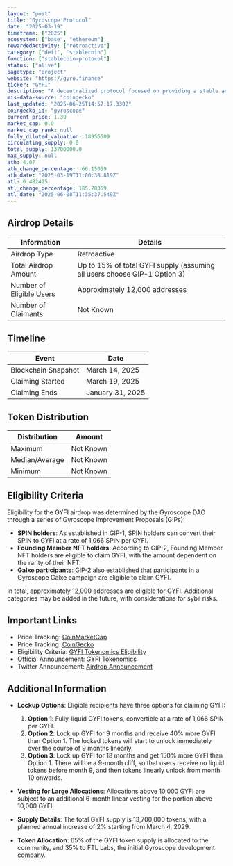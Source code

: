 ```yaml
---
layout: "post"
title: "Gyroscope Protocol"
date: "2025-03-19"
timeframe: ["2025"]
ecosystem: ["base", "ethereum"]
rewardedActivity: ["retroactive"]
category: ["defi", "stablecoin"]
function: ["stablecoin-protocol"]
status: ["alive"]
pagetype: "project"
website: "https://gyro.finance"
ticker: "GYFI"
description: "A decentralized protocol focused on providing a stable and resilient digital currency."
mis-data-source: "coingecko"
last_updated: "2025-06-25T14:57:17.330Z"
coingecko_id: "gyroscope"
current_price: 1.39
market_cap: 0.0
market_cap_rank: null
fully_diluted_valuation: 18956509
circulating_supply: 0.0
total_supply: 13700000.0
max_supply: null
ath: 4.07
ath_change_percentage: -66.15059
ath_date: "2025-03-19T11:00:38.819Z"
atl: 0.482425
atl_change_percentage: 185.78359
atl_date: "2025-06-08T11:35:37.549Z"
---
```


## Airdrop Details

| Information              | Details                                                                   |
| ------------------------ | ------------------------------------------------------------------------- |
| Airdrop Type             | Retroactive                                                               |
| Total Airdrop Amount     | Up to 15% of total GYFI supply (assuming all users choose GIP-1 Option 3) |
| Number of Eligible Users | Approximately 12,000 addresses                                            |
| Number of Claimants      | Not Known                                                                 |

## Timeline

| Event               | Date             |
| ------------------- | ---------------- |
| Blockchain Snapshot | March 14, 2025   |
| Claiming Started    | March 19, 2025   |
| Claiming Ends       | January 31, 2025 |

## Token Distribution

| Distribution   | Amount    |
| -------------- | --------- |
| Maximum        | Not Known |
| Median/Average | Not Known |
| Minimum        | Not Known |

## Eligibility Criteria

Eligibility for the GYFI airdrop was determined by the Gyroscope DAO through a series of Gyroscope Improvement Proposals (GIPs):

- **SPIN holders**: As established in GIP-1, SPIN holders can convert their SPIN to GYFI at a rate of 1,066 SPIN per GYFI.
- **Founding Member NFT holders**: According to GIP-2, Founding Member NFT holders are eligible to claim GYFI, with the amount dependent on the rarity of their NFT.
- **Galxe participants**: GIP-2 also established that participants in a Gyroscope Galxe campaign are eligible to claim GYFI.

In total, approximately 12,000 addresses are eligible for GYFI. Additional categories may be added in the future, with considerations for sybil risks.

## Important Links

- Price Tracking: [CoinMarketCap](https://coinmarketcap.com/currencies/gyroscope)
- Price Tracking: [CoinGecko](https://www.coingecko.com/en/coins/gyroscope)
- Eligibility Criteria: [GYFI Tokenomics Eligibility](https://docs.gyro.finance/governance/gyfi-tokenomics/eligibility)
- Official Announcement: [GYFI Tokenomics](https://docs.gyro.finance/governance/gyfi-tokenomics)
- Twitter Announcement: [Airdrop Announcement](https://x.com/GyroStable/status/1902065139031191958)

## Additional Information

- **Lockup Options**: Eligible recipients have three options for claiming GYFI:

  1. **Option 1**: Fully-liquid GYFI tokens, convertible at a rate of 1,066 SPIN per GYFI.
  2. **Option 2**: Lock up GYFI for 9 months and receive 40% more GYFI than Option 1. The locked tokens will start to unlock immediately over the course of 9 months linearly.
  3. **Option 3**: Lock up GYFI for 18 months and get 150% more GYFI than Option 1. There will be a 9-month cliff, so that users receive no liquid tokens before month 9, and then tokens linearly unlock from month 10 onwards.

- **Vesting for Large Allocations**: Allocations above 10,000 GYFI are subject to an additional 6-month linear vesting for the portion above 10,000 GYFI.

- **Supply Details**: The total GYFI supply is 13,700,000 tokens, with a planned annual increase of 2% starting from March 4, 2029.

- **Token Allocation**: 65% of the GYFI token supply is allocated to the community, and 35% to FTL Labs, the initial Gyroscope development company.